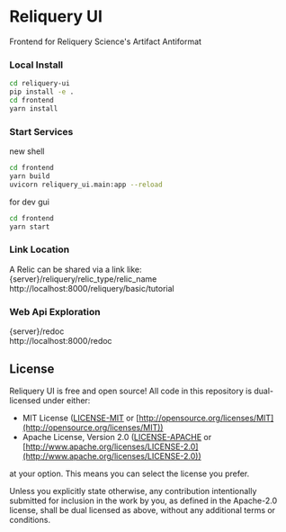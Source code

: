 # Reliquery UI
Frontend for Reliquery
Science's Artifact Antiformat

### Local Install
```bash
cd reliquery-ui
pip install -e .
cd frontend
yarn install
```
### Start Services
new shell
```bash
cd frontend
yarn build
uvicorn reliquery_ui.main:app --reload
```
for dev gui
```bash
cd frontend
yarn start
```

### Link Location
A Relic can be shared via a link like:
<br />
{server}/reliquery/relic_type/relic_name
<br />
http://localhost:8000/reliquery/basic/tutorial

### Web Api Exploration
{server}/redoc
<br />
http://localhost:8000/redoc

## License

Reliquery UI is free and open source! All code in this repository is dual-licensed under either:

* MIT License ([LICENSE-MIT](docs/LICENSE-MIT) or [http://opensource.org/licenses/MIT](http://opensource.org/licenses/MIT))
* Apache License, Version 2.0 ([LICENSE-APACHE](docs/LICENSE-APACHE) or [http://www.apache.org/licenses/LICENSE-2.0](http://www.apache.org/licenses/LICENSE-2.0))

at your option. This means you can select the license you prefer.

Unless you explicitly state otherwise, any contribution intentionally submitted
for inclusion in the work by you, as defined in the Apache-2.0 license, shall be dual licensed as above, without any
additional terms or conditions.
